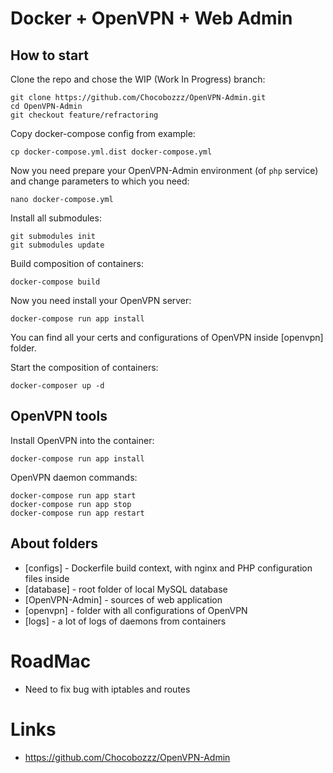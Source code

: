 # Docker + OpenVPN + Web Admin

## How to start

Clone the repo and chose the WIP (Work In Progress) branch:

    git clone https://github.com/Chocobozzz/OpenVPN-Admin.git
    cd OpenVPN-Admin
    git checkout feature/refractoring

Copy docker-compose config from example:

    cp docker-compose.yml.dist docker-compose.yml

Now you need prepare your OpenVPN-Admin environment (of `php` service)
and change parameters to which you need:

    nano docker-compose.yml

Install all submodules:

    git submodules init
    git submodules update

Build composition of containers:

    docker-compose build

Now you need install your OpenVPN server:

    docker-compose run app install

You can find all your certs and configurations of OpenVPN inside [openvpn] folder.

Start the composition of containers:

    docker-composer up -d

## OpenVPN tools

Install OpenVPN into the container:

    docker-compose run app install

OpenVPN daemon commands:

    docker-compose run app start
    docker-compose run app stop
    docker-compose run app restart

## About folders

* [configs] - Dockerfile build context, with nginx and PHP configuration files inside
* [database] - root folder of local MySQL database
* [OpenVPN-Admin] - sources of web application
* [openvpn] - folder with all configurations of OpenVPN
* [logs] - a lot of logs of daemons from containers

# RoadMac

* Need to fix bug with iptables and routes

# Links

* https://github.com/Chocobozzz/OpenVPN-Admin
